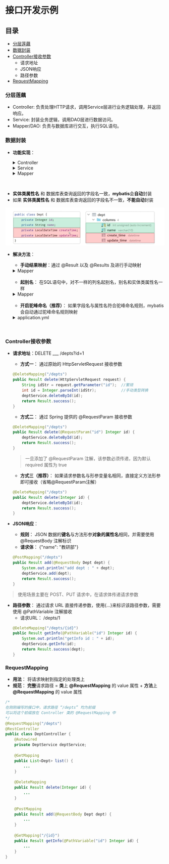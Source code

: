 # 接口开发示例

## 目录
- [分层莲藕](#分层莲藕)  
- [数据封装](#数据封装)
- [Controller接收参数](#controller接收参数)
  - 请求地址
  - JSON响应
  - 路径参数
- [RequestMapping](#requestmapping)

### 分层莲藕
* Controller: 负责处理HTTP请求，调用Service层进行业务逻辑处理，并返回响应。
* Service: 封装业务逻辑，调用DAO层进行数据访问。
* Mapper/DAO: 负责与数据库进行交互，执行SQL语句。

### 数据封装
* **功能实现**：
    <details>
    <summary>Controller</summary>

    ```java
    @RestController
    public class DeptController {
        @Autowired
        private DeptService deptService;

        @GetMapping("/depts")
        public Result findAll() {
            List<Dept> depts = deptService.findAll();
            return Result.success(depts);
        }
    }
    ```

    </details>

    <details>
    <summary>Service</summary>

    ```java
    @Service
    public class DeptServiceImpl implements DeptService {
        @Autowired
        private DeptMapper deptMapper;

        @Override
        public List<Dept> findAll() {
            return deptMapper.findAll();
        }
    }
    ```

    </details>

    <details>
    <summary>Mapper</summary>

    ```java
    @Mapper
    public interface DeptMapper {
        @Select("SELECT * FROM dept order by update_time desc")
        List<Dept> findAll();
    }
    ```

    </details>

<br>

* **实体类属性名** 和 数据库表查询返回的字段名一致，**mybatis**会**自动**封装
* 如果 **实体类属性名** 和 数据库表查询返回的字段名不一致，**不能自动**封装

![数据封装](img/DatePackaging.jpg)

* **解决方法**：
    * **手动结果映射**：通过 @Result 以及 @Results 及进行手动映射

    <details>
    <summary>Mapper</summary>

    ```java
    @Results({
        @Result(column = "create_time", property = "createTime"),
        @Result(column = "update_time", property = "updateTime")
    })
    @Select("SELECT * FROM dept order by update_time desc")
    public List<Dept> findAll();
    ```

    </details>

    <br>

    * **起别名**： 在SQL语句中，对不一样的列名起别名，别名和实体类属性名一样

    <details>
    <summary>Mapper</summary>

    ```java
    @Select("select id, name, create_time createTime, update_time updateTime from dept order by update_time desc")
    public List<Dept> findAll();
    ```

    </details>

    <br>

    * **开启驼峰命名（推荐）**： 如果字段名与属性名符合驼峰命名规则，mybatis会自动通过驼峰命名规则映射

    <details>
    <summary>application.yml</summary>

    ```yml
    mybatis:
      configuration:
        map-underscore-to-camel-case: true
    ```

    </details>

<br>

### Controller接收参数
* **请求地址**：DELETE ___ /depts?id=1
  * **方式一**： 通过原始的 HttpServletRequest 接收参数
  ```java
  @DeleteMapping("/depts")
  public Result delete(HttpServletRequest request) {
      String idStr = request.getParameter("id");  //繁琐
      int id = Integer.parseInt(idStr);           //手动类型转换
      deptService.deleteById(id);
      return Result.success();
  }
  ```
  
  * **方式二**： 通过 Spring 提供的 @RequestParam 接收参数
  ```java
  @DeleteMapping("/depts")
  public Result delete(@RequestParam("id") Integer id) {
      deptService.deleteById(id);
      return Result.success();
  }
  ```
  > 一旦添加了 @RequestParam 注解，该参数必须传递，因为默认 required 属性为 true
  
  * **方式三（推荐）**： 如果请求参数名与形参变量名相同，直接定义方法形参即可接收（省略@RequestParam注解）
  ```java
  @DeleteMapping("/depts")
  public Result delete(Integer id) {
      deptService.deleteById(id);
      return Result.success();
  }
  ```

* **JSON响应**：
  * **规则**： JSON 数据的**键名**与方法形参**对象的属性名**相同，并需要使用 @RequestBody 注解标识
  * **请求体**： {"name": "教研部"}
  ```java
  @PostMapping("/depts")
  public Result add(@RequestBody Dept dept) {
      System.out.println("add dept : " + dept);
      deptService.add(dept);
      return Result.success();
  }
  ```
> 使用场景主要在 POST、PUT 请求中，在请求体传递请求参数

* **路径参数**： 通过请求 URL 直接传递参数，使用{...}来标识该路径参数，需要使用 @PathVariable 注解接收
  * 请求URL： /depts/1
  ```java
  @DeleteMapping("/depts/{id}")
  public Result getInfo(@PathVariable("id") Integer id) {
      System.out.println("getInfo id : " + id);
      deptService.getInfo(id);
      return Result.success(dept);
  }
  ```

### RequestMapping
* **用法**： 将请求映射到指定的处理类上
* **规范**： **完整**请求路径 = **类**上 **@RequestMapping** 的 value 属性 + **方法**上 **@RequestMapping** 的 value 属性
```java
/* 
在刚刚编写的接口中，请求路径 “/depts” 均为前缀
可以将这个前缀放在 Controller 类的 @RequestMapping 中
*/
@RequestMapping("/depts")
@RestController
public class DeptController {
    @Autowired
    private DeptService deptService;

    @GetMapping
    public List<Dept> list() {
        ...
    }

    @DeleteMapping
    public Result delete(Integer id) {
        ...
    }

    @PostMapping
    public Result add(@RequestBody Dept dept) {
        ...
    }

    @GetMapping("/{id}")
    public Result getInfo(@PathVariable("id") Integer id) {
        ...
    }
}
```
